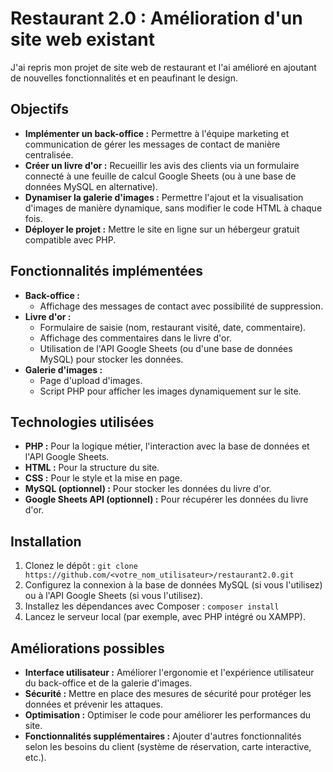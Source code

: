 # Restaurant 2.0 : Amélioration d'un site web existant

J'ai repris mon projet de site web de restaurant et l'ai amélioré en ajoutant de nouvelles fonctionnalités et en peaufinant le design.

## Objectifs

- **Implémenter un back-office :** Permettre à l'équipe marketing et communication de gérer les messages de contact de manière centralisée.
- **Créer un livre d'or :** Recueillir les avis des clients via un formulaire connecté à une feuille de calcul Google Sheets (ou à une base de données MySQL en alternative).
- **Dynamiser la galerie d'images :** Permettre l'ajout et la visualisation d'images de manière dynamique, sans modifier le code HTML à chaque fois.
- **Déployer le projet :** Mettre le site en ligne sur un hébergeur gratuit compatible avec PHP.

## Fonctionnalités implémentées

- **Back-office :**
    - Affichage des messages de contact avec possibilité de suppression.
- **Livre d'or :**
    - Formulaire de saisie (nom, restaurant visité, date, commentaire).
    - Affichage des commentaires dans le livre d'or.
    - Utilisation de l'API Google Sheets (ou d'une base de données MySQL) pour stocker les données.
- **Galerie d'images :**
    - Page d'upload d'images.
    - Script PHP pour afficher les images dynamiquement sur le site.

## Technologies utilisées

- **PHP :** Pour la logique métier, l'interaction avec la base de données et l'API Google Sheets.
- **HTML :** Pour la structure du site.
- **CSS :** Pour le style et la mise en page.
- **MySQL (optionnel) :** Pour stocker les données du livre d'or.
- **Google Sheets API (optionnel) :** Pour récupérer les données du livre d'or.

## Installation

1. Clonez le dépôt : `git clone https://github.com/<votre_nom_utilisateur>/restaurant2.0.git`
2. Configurez la connexion à la base de données MySQL (si vous l'utilisez) ou à l'API Google Sheets (si vous l'utilisez).
3. Installez les dépendances avec Composer : `composer install`
4. Lancez le serveur local (par exemple, avec PHP intégré ou XAMPP).

## Améliorations possibles

- **Interface utilisateur :** Améliorer l'ergonomie et l'expérience utilisateur du back-office et de la galerie d'images.
- **Sécurité :** Mettre en place des mesures de sécurité pour protéger les données et prévenir les attaques.
- **Optimisation :** Optimiser le code pour améliorer les performances du site.
- **Fonctionnalités supplémentaires :** Ajouter d'autres fonctionnalités selon les besoins du client (système de réservation, carte interactive, etc.).
